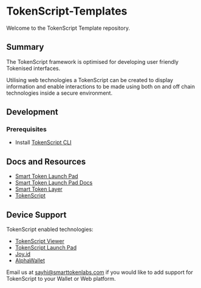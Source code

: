 # TokenScript-Templates

Welcome to the TokenScript Template repository.

## Summary

The TokenScript framework is optimised for developing user friendly Tokenised interfaces. 

Utilising web technologies a TokenScript can be created to display information and enable interactions to be made using both on and off chain technologies inside a secure environment.

## Development

### Prerequisites

- Install [TokenScript CLI](https://www.npmjs.com/package/@tokenscript/cli)

## Docs and Resources

- [Smart Token Launch Pad](https://smart-token-store.vercel.app/)
- [Smart Token Launch Pad Docs](https://launchpad-doc.vercel.app/)
- [Smart Token Layer](https://www.smartlayer.network/)
- [TokenScript](https://www.tokenscript.org/)

## Device Support

TokenScript enabled technologies:

- [TokenScript Viewer](https://viewer.tokenscript.org/)
- [TokenScript Launch Pad](https://smart-token-store.vercel.app/)
- [Joy.id](https://joy.id/) 
- [AlphaWallet](https://alphawallet.com/)

Email us at <sayhi@smarttokenlabs.com> if you would like to add support for TokenScript to your Wallet or Web platform.
